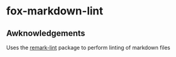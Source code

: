# fox-markdown-lint

## Awknowledgements

Uses the [remark-lint](https://github.com/remarkjs/remark-lint) package to perform linting of markdown files
